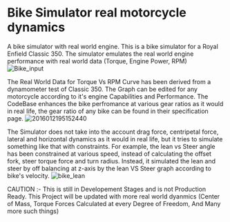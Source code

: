 # Bike Simulator real motorcycle dynamics
 A bike simulator with real world engine. This is a bike simulator for a Royal Enfield Classic 350. The simulator emulates the real world engine performance with real world data (Torque, Engine Power, RPM)
 ![Bike_input](https://github.com/user-attachments/assets/ec965cf5-9add-4b41-86b6-0430d1053c9c)

The Real World Data for Torque Vs RPM Curve has been derived from a dynamometer test of Classic 350. The Graph can be edited for any motorcycle according to it's engine Capabilities and Performance. The CodeBase enhances the bike perfromance at various gear ratios as it would in real life, the gear ratio of any bike can be found in their specification page.
![2016012195152440](https://github.com/user-attachments/assets/15a3bcfa-a2cb-4f89-9e07-1694ecc127c9)

The Simulator does not take into the account drag force, centripetal force, lateral and horizontal dynamics as it would in real life, but it tries to simulate something like that with constraints. For example, the lean vs Steer angle has been constrained at various speed, instead of calculating the offset fork, steer torque force and turn radius. Instead, it simulated the lean and steer by off balancing at z-axis by the lean VS Steer graph according to bike's velocity.
![bike_lean](https://github.com/user-attachments/assets/7f0b13c9-c59b-4774-a4a1-36c971de83db)

CAUTION :- This is still in Developement Stages and is not Production Ready. This Project will be updated with more real world dyanmics (Center of Mass, Torque Forces Calculated at every Degree of Freedom, And Many more such things)
